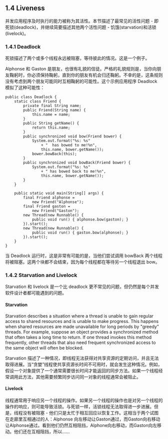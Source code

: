 ## 1.4 Liveness
并发应用程序及时执行的能力被称为其活性。本节描述了最常见的活性问题 - 即死锁(deadlock)，并继续简要描述其他两个活性问题 - 饥饿(starvation)和活锁(livelock)。

### 1.4.1 Deadlock
死锁描述了两个或多个线程永远被阻塞，等待彼此的情况。这是一个例子。

Alphonse 和 Gaston 是朋友，也很有礼貌的信徒。严格的礼貌规则是，当你向朋友鞠躬时，你必须保持鞠躬，直到你的朋友有机会归还鞠躬。不幸的是，这条规则没有考虑到两个朋友可能同时互相鞠躬的可能性。这个示例应用程序 Deadlock 模拟了这种可能性：

```
public class Deadlock {
    static class Friend {
        private final String name;
        public Friend(String name) {
            this.name = name;
        }
        public String getName() {
            return this.name;
        }
        public synchronized void bow(Friend bower) {
            System.out.format("%s: %s"
                + "  has bowed to me!%n", 
                this.name, bower.getName());
            bower.bowBack(this);
        }
        public synchronized void bowBack(Friend bower) {
            System.out.format("%s: %s"
                + " has bowed back to me!%n",
                this.name, bower.getName());
        }
    }

    public static void main(String[] args) {
        final Friend alphonse =
            new Friend("Alphonse");
        final Friend gaston =
            new Friend("Gaston");
        new Thread(new Runnable() {
            public void run() { alphonse.bow(gaston); }
        }).start();
        new Thread(new Runnable() {
            public void run() { gaston.bow(alphonse); }
        }).start();
    }
}
```

当 Deadlock 运行时，这是非常有可能的是，当他们尝试调用 bowBack 两个线程将被阻塞。这两个块都不会结束，因为每个线程都在等待另一个线程退出 bow。

### 1.4.2 Starvation and Livelock
Starvation 和 livelock 是一个比 deadlock 更不常见的问题，但仍然是每个并发软件设计者都可能遇到的问题。

#### Starvation
Starvation describes a situation where a thread is unable to gain regular access to shared resources and is unable to make progress. This happens when shared resources are made unavailable for long periods by "greedy" threads. For example, suppose an object provides a synchronized method that often takes a long time to return. If one thread invokes this method frequently, other threads that also need frequent synchronized access to the same object will often be blocked.

Starvation 描述了一种情况，即线程无法获得对共享资源的定期访问，并且无法取得进展。当“贪婪”线程使共享资源长时间不可用时，就会发生这种情况。例如，假设一个对象提供了一个通常需要很长时间才能返回的同步方法。如果一个线程经常调用此方法，其他需要频繁同步访问同一对象的线程通常会被阻止。

#### Livelock

线程通常用于响应另一个线程的操作。如果另一个线程的操作也是对另一个线程的操作的响应，则可能导致活锁。与死锁一样，活锁线程无法取得进一步进展。但是，线程没有被阻塞 - 他们只是太忙于相互回应以恢复工作。这相当于两个试图在走廊里互相通过的人：Alphonse 向左移动让Gaston通过，而Gaston向右移动让Alphonse通过。看到他们仍然互相阻挡，Alphone向右移动，而Gaston向左移动。他们还在互相阻挡，所以......


